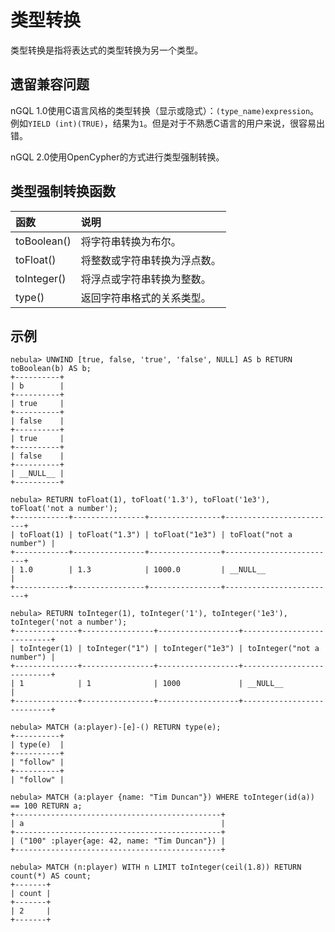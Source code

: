 # 类型转换

类型转换是指将表达式的类型转换为另一个类型。

## 遗留兼容问题

nGQL 1.0使用C语言风格的类型转换（显示或隐式）：`(type_name)expression`。例如`YIELD (int)(TRUE)`，结果为`1`。但是对于不熟悉C语言的用户来说，很容易出错。

nGQL 2.0使用OpenCypher的方式进行类型强制转换。

## 类型强制转换函数

| 函数 | 说明 |
| :--- | :--- |
| toBoolean() | 将字符串转换为布尔。 |
| toFloat() | 将整数或字符串转换为浮点数。 |
| toInteger() | 将浮点或字符串转换为整数。|
| type() |  返回字符串格式的关系类型。  |

## 示例

```ngql
nebula> UNWIND [true, false, 'true', 'false', NULL] AS b RETURN toBoolean(b) AS b;
+----------+
| b        |
+----------+
| true     |
+----------+
| false    |
+----------+
| true     |
+----------+
| false    |
+----------+
| __NULL__ |
+----------+

nebula> RETURN toFloat(1), toFloat('1.3'), toFloat('1e3'), toFloat('not a number');
+------------+----------------+----------------+-------------------------+
| toFloat(1) | toFloat("1.3") | toFloat("1e3") | toFloat("not a number") |
+------------+----------------+----------------+-------------------------+
| 1.0        | 1.3            | 1000.0         | __NULL__                |
+------------+----------------+----------------+-------------------------+

nebula> RETURN toInteger(1), toInteger('1'), toInteger('1e3'), toInteger('not a number');
+--------------+----------------+------------------+---------------------------+
| toInteger(1) | toInteger("1") | toInteger("1e3") | toInteger("not a number") |
+--------------+----------------+------------------+---------------------------+
| 1            | 1              | 1000             | __NULL__                  |
+--------------+----------------+------------------+---------------------------+

nebula> MATCH (a:player)-[e]-() RETURN type(e);
+----------+
| type(e)  |
+----------+
| "follow" |
+----------+
| "follow" |

nebula> MATCH (a:player {name: "Tim Duncan"}) WHERE toInteger(id(a)) == 100 RETURN a;
+----------------------------------------------+
| a                                            |
+----------------------------------------------+
| ("100" :player{age: 42, name: "Tim Duncan"}) |
+----------------------------------------------+

nebula> MATCH (n:player) WITH n LIMIT toInteger(ceil(1.8)) RETURN count(*) AS count;
+-------+
| count |
+-------+
| 2     |
+-------+
```
